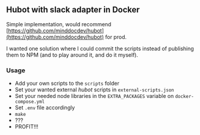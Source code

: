 ## Hubot with slack adapter in Docker

Simple implementation, would recommend [https://github.com/minddocdev/hubot](https://github.com/minddocdev/hubot) for prod. 

I wanted one solution where I could commit the scripts instead of publishing them to NPM (and to play around it, and do it myself).

### Usage

- Add your own scripts to the `scripts` folder
- Set your wanted external *hubot* scripts in `external-scripts.json`
- Set your needed node libraries in the `EXTRA_PACKAGES` variable on `docker-compose.yml`
- Set `.env` file accordingly
- `make`
- ???
- PROFIT!!!